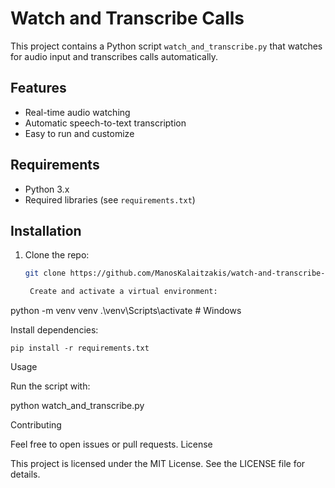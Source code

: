 # Watch and Transcribe Calls

This project contains a Python script `watch_and_transcribe.py` that watches for audio input and transcribes calls automatically.

## Features

- Real-time audio watching  
- Automatic speech-to-text transcription  
- Easy to run and customize

## Requirements

- Python 3.x  
- Required libraries (see `requirements.txt`)

## Installation

1. Clone the repo:  
   ```bash
   git clone https://github.com/ManosKalaitzakis/watch-and-transcribe-calls.git

    Create and activate a virtual environment:

python -m venv venv
.\venv\Scripts\activate    # Windows

Install dependencies:

    pip install -r requirements.txt

Usage

Run the script with:

python watch_and_transcribe.py

Contributing

Feel free to open issues or pull requests.
License

This project is licensed under the MIT License. See the LICENSE file for details.
